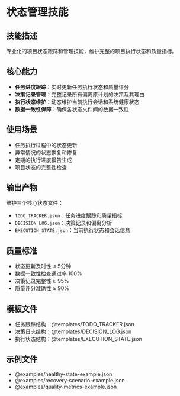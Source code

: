 # 状态管理技能

## 技能描述
专业化的项目状态跟踪和管理技能，维护完整的项目执行状态和质量指标。

## 核心能力
- **任务进度跟踪**：实时更新任务执行状态和质量评分
- **决策记录管理**：完整记录所有偏离原计划的决策及其理由
- **执行状态维护**：动态维护当前执行会话和系统健康状态
- **数据一致性保障**：确保各状态文件间的数据一致性

## 使用场景
- 任务执行过程中的状态更新
- 异常情况的状态恢复和修复
- 定期的执行进度报告生成
- 项目状态的完整性检查

## 输出产物
维护三个核心状态文件：
- `TODO_TRACKER.json`：任务进度跟踪和质量指标
- `DECISION_LOG.json`：决策记录和偏离分析
- `EXECUTION_STATE.json`：当前执行状态和会话信息

## 质量标准
- 状态更新及时性 ≤ 5分钟
- 数据一致性检查通过率 100%
- 决策记录完整性 ≥ 95%
- 质量评分准确性 ≥ 90%

## 模板文件
- 任务跟踪结构：@templates/TODO_TRACKER.json
- 决策日志结构：@templates/DECISION_LOG.json
- 执行状态结构：@templates/EXECUTION_STATE.json

## 示例文件
- @examples/healthy-state-example.json
- @examples/recovery-scenario-example.json
- @examples/quality-metrics-example.json